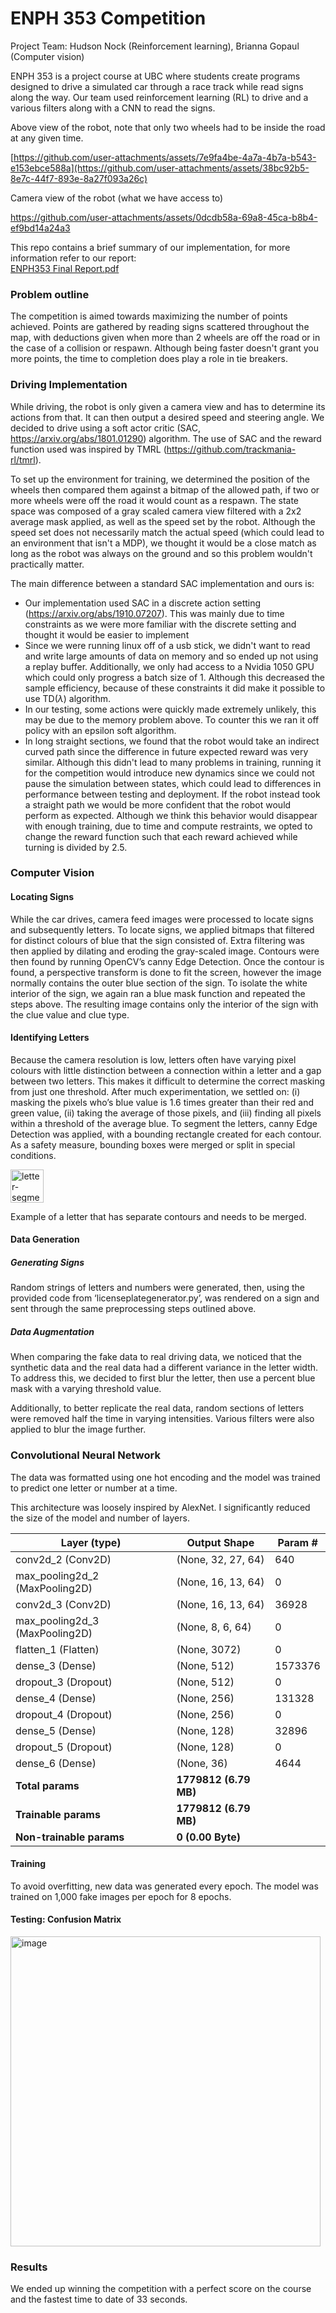 # ENPH 353 Competition

Project Team: Hudson Nock (Reinforcement learning), Brianna Gopaul (Computer vision)

ENPH 353 is a project course at UBC where students create programs
designed to drive a simulated car through a race track while read signs along the way. Our team used reinforcement learning (RL)
to drive and a various filters along with a CNN to read the signs.

Above view of the robot, note that only two wheels had to be inside the road at any given time. <br />

[https://github.com/user-attachments/assets/7e9fa4be-4a7a-4b7a-b543-e153ebce588a](https://github.com/user-attachments/assets/38bc92b5-8e7c-44f7-893e-8a27f093a26c)

Camera view of the robot (what we have access to) <br />

https://github.com/user-attachments/assets/0dcdb58a-69a8-45ca-b8b4-ef9bd14a24a3

This repo contains a brief summary of our implementation, for more information refer to our report: <br /> [ENPH353 Final Report.pdf](https://github.com/user-attachments/files/16322865/ENPH353.Final.Report.pdf)

### Problem outline

The competition is aimed towards maximizing the number of points achieved. Points are gathered by reading signs scattered throughout the map, with deductions given when more than 2 wheels are off the road or in the case of a collision or respawn. Although being faster doesn't grant you more points, the time to completion does play a role in tie breakers.

### Driving Implementation

While driving, the robot is only given a camera view and has to determine its actions from that. It can then output a desired speed and steering angle.
We decided to drive using a soft actor critic (SAC, https://arxiv.org/abs/1801.01290) algorithm. The use of SAC and the reward function used was inspired by TMRL (https://github.com/trackmania-rl/tmrl).

To set up the environment for training, we determined the position of the wheels then compared them against a bitmap of the allowed path, if two or more wheels were off the road it would count as a respawn. The state space was composed of a gray scaled camera view filtered with a 2x2 average mask applied, as well as the speed set by the robot. Although the speed set does not necessarily match the actual speed (which could lead to an environment that isn't a MDP), we thought it would be a close match as long as the robot was always on the ground and so this problem wouldn't practically matter.

The main difference between a standard SAC implementation and ours is:

* Our implementation used SAC in a discrete action setting (https://arxiv.org/abs/1910.07207). This was mainly due to time constraints as we were more familiar with the discrete setting and thought it would be easier to implement
* Since we were running linux off of a usb stick, we didn't want to read and write large amounts of data on memory and so ended up not using a replay buffer. Additionally, we only had access to a Nvidia 1050 GPU which could only progress a batch size of 1. Although this decreased the sample efficiency, because of these constraints it did make it possible to use TD($\lambda$) algorithm.
* In our testing, some actions were quickly made extremely unlikely, this may be due to the memory problem above. To counter this we ran it off policy with an epsilon soft algorithm.
* In long straight sections, we found that the robot would take an indirect curved path since the difference in future expected reward was very similar. Although this didn't lead to many problems in training, running it for the competition would introduce new dynamics since we could not pause the simulation between states, which could lead to differences in performance between testing and deployment. If the robot instead took a straight path we would be more confident that the robot would perform as expected. Although we think this behavior would disappear with enough training, due to time and compute restraints, we opted to change the reward function such that each reward achieved while turning is divided by 2.5.

### Computer Vision

#### Locating Signs 
While the car drives, camera feed images were processed to locate signs and subsequently letters. To locate signs, we applied bitmaps that filtered for distinct colours of blue that the sign consisted of. Extra filtering was then applied by dilating and eroding the gray-scaled image. Contours were then found by running OpenCV’s canny Edge Detection. Once the contour is found, a perspective transform is done to fit the screen, however the image normally contains the outer blue section of the sign. To isolate the white interior of the sign, we again ran a blue mask function and repeated the steps above. The resulting image contains only the interior of the sign with the clue value and clue type.
 
#### Identifying Letters
Because the camera resolution is low, letters often have varying pixel colours with little distinction between a connection within a letter and a gap between two letters. This makes it difficult to determine the correct masking from just one threshold. After much experimentation, we settled on: (i) masking the pixels who’s blue value is 1.6 times greater than their red and green value,  (ii) taking the average of those pixels, and (iii) finding all pixels within a threshold of the average blue. To segment the letters, canny Edge Detection was applied, with a bounding rectangle created for each contour. As a safety measure, bounding boxes were merged or split in special conditions.


<img width="53" alt="letter-segment" src="https://github.com/user-attachments/assets/9f261814-8687-4e34-b71a-0b6081975dc9">

Example of a letter that has separate contours and needs to be merged. 

#### Data Generation
##### Generating Signs
Random strings of letters and numbers were generated, then, using the provided code from ‘licenseplategenerator.py’, was rendered on a sign and sent through the same preprocessing steps outlined above.

##### Data Augmentation
When comparing the fake data to real driving data, we noticed that the synthetic data and the real data had a different variance in the letter width. To address this, we decided to first blur the letter, then use a percent blue mask with a varying threshold value. 

Additionally, to better replicate the real data, random sections of letters were removed half the time in varying intensities. Various filters were also applied to blur the image further. 

### Convolutional Neural Network
The data was formatted using one hot encoding and the model was trained to predict one letter or number at a time.

This architecture was loosely inspired by AlexNet. I significantly reduced the size of the model and number of layers. 

| Layer (type)               | Output Shape         | Param #  |
|----------------------------|----------------------|----------|
| conv2d_2 (Conv2D)           | (None, 32, 27, 64)   | 640      |
| max_pooling2d_2 (MaxPooling2D) | (None, 16, 13, 64)   | 0        |
| conv2d_3 (Conv2D)           | (None, 16, 13, 64)   | 36928    |
| max_pooling2d_3 (MaxPooling2D) | (None, 8, 6, 64)    | 0        |
| flatten_1 (Flatten)         | (None, 3072)         | 0        |
| dense_3 (Dense)             | (None, 512)          | 1573376  |
| dropout_3 (Dropout)         | (None, 512)          | 0        |
| dense_4 (Dense)             | (None, 256)          | 131328   |
| dropout_4 (Dropout)         | (None, 256)          | 0        |
| dense_5 (Dense)             | (None, 128)          | 32896    |
| dropout_5 (Dropout)         | (None, 128)          | 0        |
| dense_6 (Dense)             | (None, 36)           | 4644     |
| **Total params**            | **1779812 (6.79 MB)**|          |
| **Trainable params**        | **1779812 (6.79 MB)**|          |
| **Non-trainable params**    | **0 (0.00 Byte)**    |          |


#### Training 
To avoid overfitting, new data was generated every epoch. The model was trained on 1,000 fake images per epoch for 8 epochs. 

#### Testing: Confusion Matrix 
<img width="496" alt="image" src="https://github.com/user-attachments/assets/f4d391d0-00d5-4e1f-9208-df14e1f7a0e3">


### Results

We ended up winning the competition with a perfect score on the course and the fastest time to date of 33 seconds.

